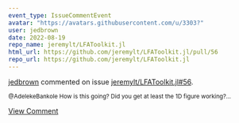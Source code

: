 ```yaml
---
event_type: IssueCommentEvent
avatar: "https://avatars.githubusercontent.com/u/3303?"
user: jedbrown
date: 2022-08-19
repo_name: jeremylt/LFAToolkit.jl
html_url: https://github.com/jeremylt/LFAToolkit.jl/pull/56
repo_url: https://github.com/jeremylt/LFAToolkit.jl
---
```


<a href='https://github.com/jedbrown' target='_blank'>jedbrown</a> commented on issue <a href='https://github.com/jeremylt/LFAToolkit.jl/pull/56' target='_blank'>jeremylt/LFAToolkit.jl#56</a>.

<small>@AdelekeBankole How is this going? Did you get at least the 1D figure working?...</small>

<a href='https://github.com/jeremylt/LFAToolkit.jl/pull/56' target='_blank'>View Comment</a>